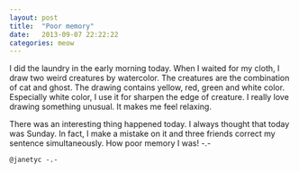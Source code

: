 ```yaml
---
layout: post
title:  "Poor memory"
date:   2013-09-07 22:22:22
categories: meow
---
```

I did the laundry in the early morning today. When I waited for my cloth, I draw two weird creatures by watercolor. The creatures are the combination of cat and ghost. The drawing contains yellow, red, green and white color. Especially white color, I use it for sharpen the edge of creature. I really love drawing something unusual. It makes me feel relaxing. 

There was an interesting thing happened today. I always thought that today was Sunday. In fact, I make a mistake on it and three friends correct my sentence simultaneously. How poor memory I was! -.-

`@janetyc -.-`

